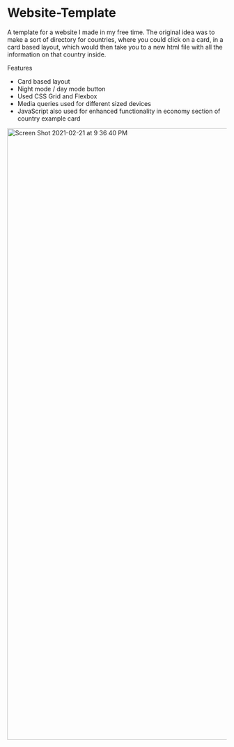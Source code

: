 # Website-Template
A template for a website I made in my free time. The original idea was to make a sort of directory for countries, where you could click on a card, in a card based layout, which would then take you to a new html file with all the information on that country inside.

Features
- Card based layout
- Night mode / day mode button
- Used CSS Grid and Flexbox
- Media queries used for different sized devices
- JavaScript also used for enhanced functionality in economy section of country example card

<img width="1403" alt="Screen Shot 2021-02-21 at 9 36 40 PM" src="https://user-images.githubusercontent.com/70407217/108650163-e9b30880-748c-11eb-88e5-ad3172a8f3b7.png">

